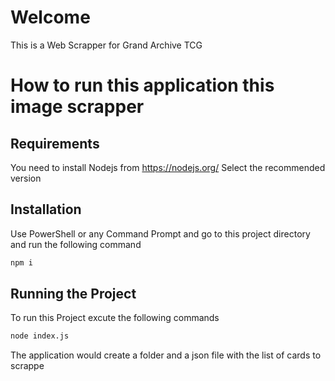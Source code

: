 # Welcome
This is a Web Scrapper for Grand Archive TCG

# How to run this application this image scrapper
## Requirements
You need to install Nodejs from https://nodejs.org/
Select the recommended version

## Installation
Use PowerShell or any Command Prompt and go to this project directory and run the following command
```bash
npm i
```

## Running the Project
To run this Project excute the following commands
```bash
node index.js
```

The application would create a folder and a json file with the list of cards to scrappe